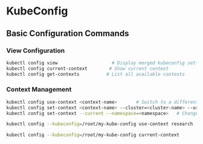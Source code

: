 # KubeConfig

## Basic Configuration Commands

### View Configuration

```bash
kubectl config view                    # Display merged kubeconfig settings
kubectl config current-context        # Show current context
kubectl config get-contexts          # List all available contexts
```

### Context Management

```bash
kubectl config use-context <context-name>       # Switch to a different context
kubectl config set-context <context-name> --cluster=<cluster-name> --user=<user-name>    # Create a new context
kubectl config set-context --current --namespace=<namespace>   # Change namespace in current context
```

```bash
kubectl config --kubeconfig=/root/my-kube-config use-context research

kubectl config --kubeconfig=/root/my-kube-config current-context
```